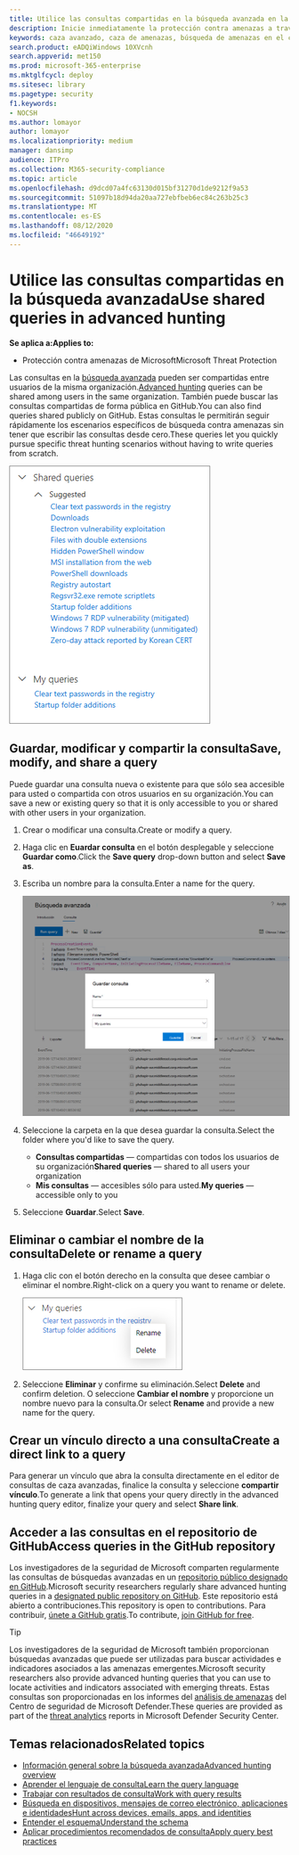 ```yaml
---
title: Utilice las consultas compartidas en la búsqueda avanzada en la Protección contra amenazas de Microsoft
description: Inicie inmediatamente la protección contra amenazas a través de las consultas predefinidas y compartidas. Comparta sus consultas con el público o con su organización.
keywords: caza avanzado, caza de amenazas, búsqueda de amenazas en el ciberespacio, protección contra amenazas de Microsoft, Microsoft 365, MTP, M365, búsqueda, consulta, telemetría, detecciones personalizadas, esquema, kusto, repositorio de Github, mis consultas, consultas compartidas
search.product: eADQiWindows 10XVcnh
search.appverid: met150
ms.prod: microsoft-365-enterprise
ms.mktglfcycl: deploy
ms.sitesec: library
ms.pagetype: security
f1.keywords:
- NOCSH
ms.author: lomayor
author: lomayor
ms.localizationpriority: medium
manager: dansimp
audience: ITPro
ms.collection: M365-security-compliance
ms.topic: article
ms.openlocfilehash: d9dcd07a4fc63130d015bf31270d1de9212f9a53
ms.sourcegitcommit: 51097b18d94da20aa727ebfbeb6ec84c263b25c3
ms.translationtype: MT
ms.contentlocale: es-ES
ms.lasthandoff: 08/12/2020
ms.locfileid: "46649192"
---
```

# <a name="use-shared-queries-in-advanced-hunting"></a><span data-ttu-id="56278-105">Utilice las consultas compartidas en la búsqueda avanzada</span><span class="sxs-lookup"><span data-stu-id="56278-105">Use shared queries in advanced hunting</span></span>

<span data-ttu-id="56278-106">**Se aplica a:**</span><span class="sxs-lookup"><span data-stu-id="56278-106">**Applies to:**</span></span>
- <span data-ttu-id="56278-107">Protección contra amenazas de Microsoft</span><span class="sxs-lookup"><span data-stu-id="56278-107">Microsoft Threat Protection</span></span>



<span data-ttu-id="56278-108">Las consultas en la [búsqueda avanzada](advanced-hunting-overview.md) pueden ser compartidas entre usuarios de la misma organización.</span><span class="sxs-lookup"><span data-stu-id="56278-108">[Advanced hunting](advanced-hunting-overview.md) queries can be shared among users in the same organization.</span></span> <span data-ttu-id="56278-109">También puede buscar las consultas compartidas de forma pública en GitHub.</span><span class="sxs-lookup"><span data-stu-id="56278-109">You can also find queries shared publicly on GitHub.</span></span> <span data-ttu-id="56278-110">Estas consultas le permitirán seguir rápidamente los escenarios específicos de búsqueda contra amenazas sin tener que escribir las consultas desde cero.</span><span class="sxs-lookup"><span data-stu-id="56278-110">These queries let you quickly pursue specific threat hunting scenarios without having to write queries from scratch.</span></span>

![Imagen de las consultas compartidas](../../media/advanced-hunting-shared-queries.png)

## <a name="save-modify-and-share-a-query"></a><span data-ttu-id="56278-112">Guardar, modificar y compartir la consulta</span><span class="sxs-lookup"><span data-stu-id="56278-112">Save, modify, and share a query</span></span>
<span data-ttu-id="56278-113">Puede guardar una consulta nueva o existente para que sólo sea accesible para usted o compartida con otros usuarios en su organización.</span><span class="sxs-lookup"><span data-stu-id="56278-113">You can save a new or existing query so that it is only accessible to you or shared with other users in your organization.</span></span> 

1. <span data-ttu-id="56278-114">Crear o modificar una consulta.</span><span class="sxs-lookup"><span data-stu-id="56278-114">Create or modify a query.</span></span> 

2. <span data-ttu-id="56278-115">Haga clic en **Euardar consulta** en el botón desplegable y seleccione **Guardar como**.</span><span class="sxs-lookup"><span data-stu-id="56278-115">Click the **Save query** drop-down button and select **Save as**.</span></span>
    
3. <span data-ttu-id="56278-116">Escriba un nombre para la consulta.</span><span class="sxs-lookup"><span data-stu-id="56278-116">Enter a name for the query.</span></span> 

   ![Imagen de una consulta guardada](../../media/advanced-hunting-save-query.png)

4. <span data-ttu-id="56278-118">Seleccione la carpeta en la que desea guardar la consulta.</span><span class="sxs-lookup"><span data-stu-id="56278-118">Select the folder where you'd like to save the query.</span></span>
    - <span data-ttu-id="56278-119">**Consultas compartidas** — compartidas con todos los usuarios de su organización</span><span class="sxs-lookup"><span data-stu-id="56278-119">**Shared queries** — shared to all users your organization</span></span>
    - <span data-ttu-id="56278-120">**Mis consultas** — accesibles sólo para usted.</span><span class="sxs-lookup"><span data-stu-id="56278-120">**My queries** — accessible only to you</span></span>
    
5. <span data-ttu-id="56278-121">Seleccione **Guardar**.</span><span class="sxs-lookup"><span data-stu-id="56278-121">Select **Save**.</span></span> 

## <a name="delete-or-rename-a-query"></a><span data-ttu-id="56278-122">Eliminar o cambiar el nombre de la consulta</span><span class="sxs-lookup"><span data-stu-id="56278-122">Delete or rename a query</span></span>
1. <span data-ttu-id="56278-123">Haga clic con el botón derecho en la consulta que desee cambiar o eliminar el nombre.</span><span class="sxs-lookup"><span data-stu-id="56278-123">Right-click on a query you want to rename or delete.</span></span>

    ![Imagen de una consulta eliminada](../../media/advanced_hunting_delete_rename.png)

2. <span data-ttu-id="56278-125">Seleccione **Eliminar** y confirme su eliminación.</span><span class="sxs-lookup"><span data-stu-id="56278-125">Select **Delete** and confirm deletion.</span></span> <span data-ttu-id="56278-126">O seleccione **Cambiar el nombre** y proporcione un nombre nuevo para la consulta.</span><span class="sxs-lookup"><span data-stu-id="56278-126">Or select **Rename** and provide a new name for the query.</span></span>

## <a name="create-a-direct-link-to-a-query"></a><span data-ttu-id="56278-127">Crear un vínculo directo a una consulta</span><span class="sxs-lookup"><span data-stu-id="56278-127">Create a direct link to a query</span></span>
<span data-ttu-id="56278-128">Para generar un vínculo que abra la consulta directamente en el editor de consultas de caza avanzadas, finalice la consulta y seleccione **compartir vínculo**.</span><span class="sxs-lookup"><span data-stu-id="56278-128">To generate a link that opens your query directly in the advanced hunting query editor, finalize your query and select **Share link**.</span></span>

## <a name="access-queries-in-the-github-repository"></a><span data-ttu-id="56278-129">Acceder a las consultas en el repositorio de GitHub</span><span class="sxs-lookup"><span data-stu-id="56278-129">Access queries in the GitHub repository</span></span>  
<span data-ttu-id="56278-130">Los investigadores de la seguridad de Microsoft comparten regularmente las consultas de búsquedas avanzadas en un [repositorio público designado en GitHub](https://aka.ms/hunting-queries).</span><span class="sxs-lookup"><span data-stu-id="56278-130">Microsoft security researchers regularly share advanced hunting queries in a [designated public repository on GitHub](https://aka.ms/hunting-queries).</span></span> <span data-ttu-id="56278-131">Este repositorio está abierto a contribuciones.</span><span class="sxs-lookup"><span data-stu-id="56278-131">This repository is open to contributions.</span></span> <span data-ttu-id="56278-132">Para contribuir, [únete a GitHub gratis](https://github.com/).</span><span class="sxs-lookup"><span data-stu-id="56278-132">To contribute, [join GitHub for free](https://github.com/).</span></span>

>[!tip]
><span data-ttu-id="56278-133">Los investigadores de la seguridad de Microsoft también proporcionan búsquedas avanzadas que puede ser utilizadas para buscar actividades e indicadores asociados a las amenazas emergentes.</span><span class="sxs-lookup"><span data-stu-id="56278-133">Microsoft security researchers also provide advanced hunting queries that you can use to locate activities and indicators associated with emerging threats.</span></span> <span data-ttu-id="56278-134">Estas consultas son proporcionadas en los informes del [análisis de amenazas](https://docs.microsoft.com/windows/security/threat-protection/microsoft-defender-atp/threat-analytics) del Centro de seguridad de Microsoft Defender.</span><span class="sxs-lookup"><span data-stu-id="56278-134">These queries are provided as part of the [threat analytics](https://docs.microsoft.com/windows/security/threat-protection/microsoft-defender-atp/threat-analytics) reports in Microsoft Defender Security Center.</span></span>

## <a name="related-topics"></a><span data-ttu-id="56278-135">Temas relacionados</span><span class="sxs-lookup"><span data-stu-id="56278-135">Related topics</span></span>
- [<span data-ttu-id="56278-136">Información general sobre la búsqueda avanzada</span><span class="sxs-lookup"><span data-stu-id="56278-136">Advanced hunting overview</span></span>](advanced-hunting-overview.md)
- [<span data-ttu-id="56278-137">Aprender el lenguaje de consulta</span><span class="sxs-lookup"><span data-stu-id="56278-137">Learn the query language</span></span>](advanced-hunting-query-language.md)
- [<span data-ttu-id="56278-138">Trabajar con resultados de consulta</span><span class="sxs-lookup"><span data-stu-id="56278-138">Work with query results</span></span>](advanced-hunting-query-results.md)
- [<span data-ttu-id="56278-139">Búsqueda en dispositivos, mensajes de correo electrónico, aplicaciones e identidades</span><span class="sxs-lookup"><span data-stu-id="56278-139">Hunt across devices, emails, apps, and identities</span></span>](advanced-hunting-query-emails-devices.md)
- [<span data-ttu-id="56278-140">Entender el esquema</span><span class="sxs-lookup"><span data-stu-id="56278-140">Understand the schema</span></span>](advanced-hunting-schema-tables.md)
- [<span data-ttu-id="56278-141">Aplicar procedimientos recomendados de consulta</span><span class="sxs-lookup"><span data-stu-id="56278-141">Apply query best practices</span></span>](advanced-hunting-best-practices.md)
